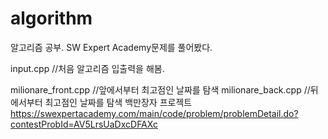 # algorithm
알고리즘 공부.
SW Expert Academy문제를 풀어봤다.

input.cpp
//처음 알고리즘 입출력을 해봄.

milionare_front.cpp
//앞에서부터 최고점인 날짜를 탐색
milionare_back.cpp
//뒤에서부터 최고점인 날짜를 탐색
백만장자 프로젝트
https://swexpertacademy.com/main/code/problem/problemDetail.do?contestProbId=AV5LrsUaDxcDFAXc
